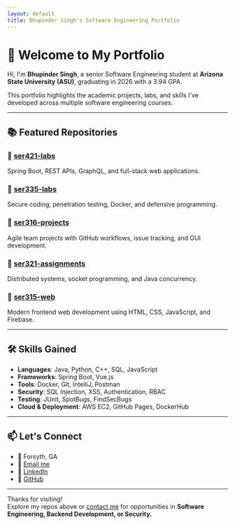 ```yaml
---
layout: default
title: Bhupinder Singh's Software Engineering Portfolio
---
```


# 👋 Welcome to My Portfolio

Hi, I'm **Bhupinder Singh**, a senior Software Engineering student at **Arizona State University (ASU)**, graduating in 2026 with a 3.94 GPA.

This portfolio highlights the academic projects, labs, and skills I’ve developed across multiple software engineering courses.

---

## 📚 Featured Repositories

### 🔹 [ser421-labs](https://github.com/singhbhupinder55/ser421-labs)
Spring Boot, REST APIs, GraphQL, and full-stack web applications.

### 🔹 [ser335-labs](https://github.com/singhbhupinder55/ser335-labs)
Secure coding, penetration testing, Docker, and defensive programming.

### 🔹 [ser316-projects](https://github.com/singhbhupinder55/ser316-projects)
Agile team projects with GitHub workflows, issue tracking, and GUI development.

### 🔹 [ser321-assignments](https://github.com/singhbhupinder55/ser321-assignments)
Distributed systems, socket programming, and Java concurrency.

### 🔹 [ser315-web](https://github.com/singhbhupinder55/ser315-web)
Modern frontend web development using HTML, CSS, JavaScript, and Firebase.

---

## 🛠️ Skills Gained

- **Languages**: Java, Python, C++, SQL, JavaScript  
- **Frameworks**: Spring Boot, Vue.js  
- **Tools**: Docker, Git, IntelliJ, Postman  
- **Security**: SQL Injection, XSS, Authentication, RBAC  
- **Testing**: JUnit, SpotBugs, FindSecBugs  
- **Cloud & Deployment**: AWS EC2, GitHub Pages, DockerHub

---

## 📫 Let's Connect

- 📍 Forsyth, GA  
- 📧 [Email me](mailto:bs690155@gmail.com)  
- 🔗 [LinkedIn](https://www.linkedin.com/in/bhupinder-singh-asu/)  
- 🔗 [GitHub](https://github.com/singhbhupinder55)

---

Thanks for visiting!  
Explore my repos above or [contact me](mailto:bs690155@gmail.com) for opportunities in **Software Engineering, Backend Development, or Security.**
